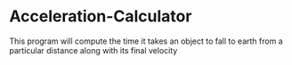 # Acceleration-Calculator
This program will compute the time it takes an object to fall to earth from a particular distance along with its final velocity
